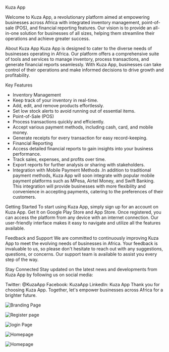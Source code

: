 Kuza App

Welcome to Kuza App, a revolutionary platform aimed at empowering businesses across Africa with integrated inventory management, point-of-sale (POS), and financial reporting features. Our vision is to provide an all-in-one solution for businesses of all sizes, helping them streamline their operations and achieve greater success.

About Kuza App
Kuza App is designed to cater to the diverse needs of businesses operating in Africa. Our platform offers a comprehensive suite of tools and services to manage inventory, process transactions, and generate financial reports seamlessly. With Kuza App, businesses can take control of their operations and make informed decisions to drive growth and profitability.

Key Features

- Inventory Management
- Keep track of your inventory in real-time.
- Add, edit, and remove products effortlessly.
- Set low stock alerts to avoid running out of essential items.
- Point-of-Sale (POS)
- Process transactions quickly and efficiently.
- Accept various payment methods, including cash, card, and mobile money.
- Generate receipts for every transaction for easy record-keeping.
- Financial Reporting
- Access detailed financial reports to gain insights into your business performance.
- Track sales, expenses, and profits over time.
- Export reports for further analysis or sharing with stakeholders.
- Integration with Mobile Payment Methods .In addition to traditional payment methods, Kuza App will soon integrate with popular mobile payment platforms such as MPesa, Airtel Money, and Swift Banking. This integration will provide businesses with more flexibility and convenience in accepting payments, catering to the preferences of their customers.

Getting Started
To start using Kuza App, simply sign up for an account on Kuza App. Get It on Google Play Store and App Store. Once registered, you can access the platform from any device with an internet connection. Our user-friendly interface makes it easy to navigate and utilize all the features available.

Feedback and Support
We are committed to continuously improving Kuza App to meet the evolving needs of businesses in Africa. Your feedback is invaluable to us, so please don't hesitate to reach out with any suggestions, questions, or concerns. Our support team is available to assist you every step of the way.

Stay Connected
Stay updated on the latest news and developments from Kuza App by following us on social media:

Twitter: @KuzaApp
Facebook: KuzaApp
LinkedIn: Kuza App
Thank you for choosing Kuza App. Together, let's empower businesses across Africa for a brighter future.

![Branding Page](https://github.com/TabbyMichael/kuza/raw/main/assets/120185762/e5cb6660-257e-4130-a045-ede2c35c14e2.png)

![Register page](https://github.com/TabbyMichael/kuza/raw/main/assets/120185762/cb9b0c30-0786-453a-8f4a-db68107a5585.png)

![login Page](https://github.com/TabbyMichael/kuza/raw/main/assets/120185762/e35de7d6-c8b5-4a6a-80d3-684d15af5caa.png)

![Homepage](https://github.com/TabbyMichael/kuza/raw/main/assets/120185762/81677c42-ffbd-4d0e-bc0a-21d9f3e83d14.png)

![Homepage](https://github.com/TabbyMichael/kuza/raw/main/assets/120185762/4be5a0f5-e9eb-4cd2-b4db-93c2aed8853e.png)


